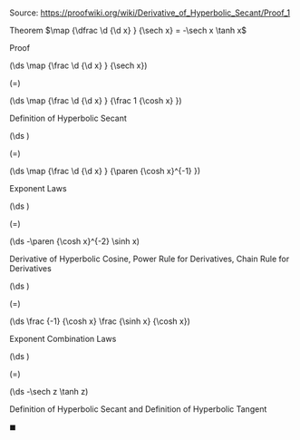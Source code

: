 # 

Source: https://proofwiki.org/wiki/Derivative_of_Hyperbolic_Secant/Proof_1

Theorem
$\map {\dfrac \d {\d x} } {\sech x} = -\sech x \tanh x$


Proof













\(\ds \map {\frac \d {\d x} } {\sech x}\)

\(=\)







\(\ds \map {\frac \d {\d x} } {\frac 1 {\cosh x} }\)





Definition of Hyperbolic Secant














\(\ds \)

\(=\)







\(\ds \map {\frac \d {\d x} } {\paren {\cosh x}^{-1} }\)





Exponent Laws














\(\ds \)

\(=\)







\(\ds -\paren {\cosh x}^{-2} \sinh x\)





Derivative of Hyperbolic Cosine, Power Rule for Derivatives, Chain Rule for Derivatives














\(\ds \)

\(=\)







\(\ds \frac {-1} {\cosh x} \frac {\sinh x} {\cosh x}\)





Exponent Combination Laws














\(\ds \)

\(=\)







\(\ds -\sech z \tanh z\)





Definition of Hyperbolic Secant and Definition of Hyperbolic Tangent



$\blacksquare$





